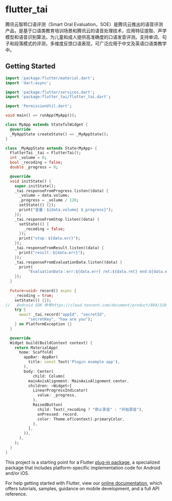 # flutter_tai

腾讯云智聆口语评测（Smart Oral Evaluation，SOE）是腾讯云推出的语音评测产品，是基于口语类教育培训场景和腾讯云的语音处理技术，应用特征提取、声学模型和语音识别算法，为儿童和成人提供高准确度的口语发音评测。支持单词、句子和段落模式的评测，多维度反馈口语表现，可广泛应用于中文及英语口语类教学中。


## Getting Started


```dart
import 'package:flutter/material.dart';
import 'dart:async';

import 'package:flutter/services.dart';
import 'package:flutter_tai/flutter_tai.dart';

import 'PermissionUtil.dart';

void main() => runApp(MyApp());

class MyApp extends StatefulWidget {
  @override
  _MyAppState createState() => _MyAppState();
}

class _MyAppState extends State<MyApp> {
  FlutterTai _tai = FlutterTai();
  int _volume = 0;
  bool _recoding = false;
  double _progress = 0;

  @override
  void initState() {
    super.initState();
    _tai.responseFromProgress.listen((data) {
      _volume = data.volume;
      _progress = _volume / 120;
      setState(() {});
      print("音量：${data.volume} $_progress}");
    });
    _tai.responseFromStop.listen((data) {
      setState(() {
        _recoding = false;
      });
      print("stop：${data.err}");
    });
    _tai.responseFromResult.listen((data) {
      print("result：${data.err}");
    });
    _tai.responseFromEvaluationData.listen((data) {
      print(
          "EvaluationData：err:${data.err} ret:${data.ret} end:${data.end} seqId:${data.seqId} ");
    });
  }
 
  Future<void> record() async {
    _recoding = true;
    setState(() {});
//   Android SDK 参考https://cloud.tencent.com/document/product/884/31870
    try {
      await _tai.record("appId", "secretId",
          "secretKey", "how are you");
    } on PlatformException {}
  }

  @override
  Widget build(BuildContext context) {
    return MaterialApp(
      home: Scaffold(
        appBar: AppBar(
          title: const Text('Plugin example app'),
        ),
        body: Center(
            child: Column(
          mainAxisAlignment: MainAxisAlignment.center,
          children: <Widget>[
            LinearProgressIndicator(
              value: _progress,
            ),
            RaisedButton(
              child: Text(_recoding ? "停止录音" : "开始录音"),
              onPressed: record,
              color: Theme.of(context).primaryColor,
            ),
          ],
        )),
      ),
    );
  }
}

```

This project is a starting point for a Flutter
[plug-in package](https://flutter.dev/developing-packages/),
a specialized package that includes platform-specific implementation code for
Android and/or iOS.

For help getting started with Flutter, view our 
[online documentation](https://flutter.dev/docs), which offers tutorials, 
samples, guidance on mobile development, and a full API reference.
